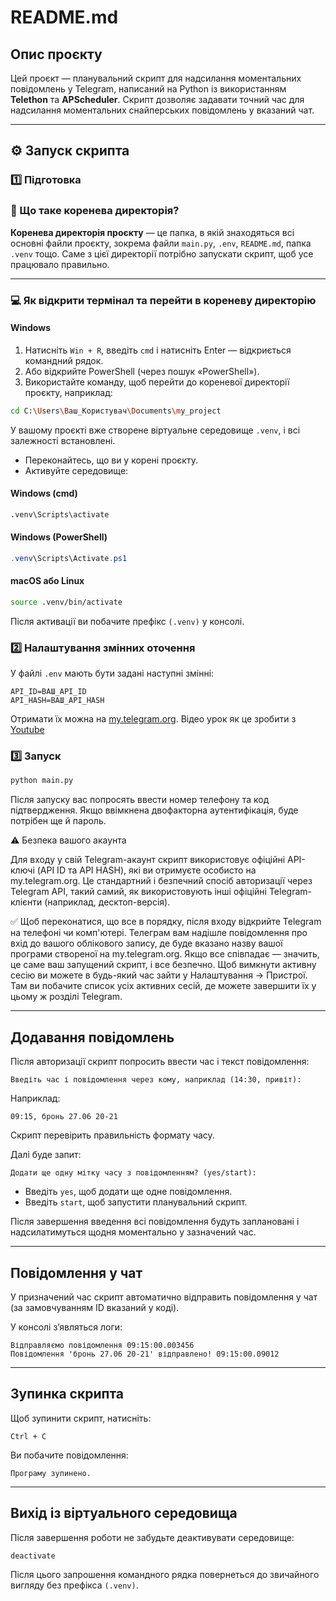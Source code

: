 #  README.md

## Опис проєкту

Цей проєкт — планувальний скрипт для надсилання моментальних повідомлень у Telegram, написаний на Python із використанням **Telethon** та **APScheduler**. Скрипт дозволяє задавати точний час для надсилання моментальних снайперських повідомлень у вказаний чат.

---

## ⚙️ Запуск скрипта

### 1️⃣ Підготовка
### 📂 Що таке коренева директорія?

**Коренева директорія проєкту** — це папка, в якій знаходяться всі основні файли проєкту, зокрема файли `main.py`, `.env`, `README.md`, папка `.venv` тощо. Саме з цієї директорії потрібно запускати скрипт, щоб усе працювало правильно.

---

### 💻 Як відкрити термінал та перейти в кореневу директорію

#### Windows

1. Натисніть `Win + R`, введіть `cmd` і натисніть Enter — відкриється командний рядок.
2. Або відкрийте PowerShell (через пошук «PowerShell»).
3. Використайте команду, щоб перейти до кореневої директорії проєкту, наприклад:

```bash
cd C:\Users\Ваш_Користувач\Documents\my_project
```
У вашому проєкті вже створене віртуальне середовище `.venv`, і всі залежності встановлені.

* Переконайтесь, що ви у корені проєкту.
* Активуйте середовище:
#### Windows (cmd)

```bash
.venv\Scripts\activate
```

#### Windows (PowerShell)

```powershell
.venv\Scripts\Activate.ps1
```

#### macOS або Linux

```bash
source .venv/bin/activate
```

Після активації ви побачите префікс `(.venv)` у консолі.

### 2️⃣ Налаштування змінних оточення

У файлі `.env` мають бути задані наступні змінні:

```
API_ID=ВАШ_API_ID
API_HASH=ВАШ_API_HASH
```

Отримати їх можна на [my.telegram.org](https://my.telegram.org).
Відео урок як це зробити з [Youtube](https://www.youtube.com/shorts/DtaShUUlxrs)
### 3️⃣ Запуск

```bash
python main.py
```

Після запуску вас попросять ввести номер телефону та код підтвердження. Якщо ввімкнена двофакторна аутентифікація, буде потрібен ще й пароль.

⚠️ Безпека вашого акаунта

Для входу у свій Telegram-акаунт скрипт використовує офіційні API-ключі (API ID та API HASH), які ви отримуєте особисто на my.telegram.org. Це стандартний і безпечний спосіб авторизації через Telegram API, такий самий, як використовують інші офіційні Telegram-клієнти (наприклад, десктоп-версія).

✅ Щоб переконатися, що все в порядку, після входу відкрийте Telegram на телефоні чи комп'ютері. Телеграм вам надішле повідомлення про вхід до вашого облікового запису, де буде вказано назву вашої програми створеної на my.telegram.org.
Якщо все співпадає — значить, це саме ваш запущений скрипт, і все безпечно.
Щоб вимкнути активну сесію ви можете в будь-який час зайти у Налаштування → Пристрої. Там ви побачите список усіх активних сесій, де можете завершити їх у цьому ж розділі Telegram.

---

## Додавання повідомлень

Після авторизації скрипт попросить ввести час і текст повідомлення:

```
Введіть час і повідомлення через кому, наприклад (14:30, привіт):
```

Наприклад:

```
09:15, бронь 27.06 20-21
```

Скрипт перевірить правильність формату часу.

Далі буде запит:

```
Додати ще одну мітку часу з повідомленням? (yes/start):
```

* Введіть `yes`, щоб додати ще одне повідомлення.
* Введіть `start`, щоб запустити планувальний скрипт.

Після завершення введення всі повідомлення будуть заплановані і надсилатимуться щодня моментально у зазначений час.

---

## Повідомлення у чат

У призначений час скрипт автоматично відправить повідомлення у чат (за замовчуванням ID вказаний у коді).

У консолі з’являться логи:

```
Відправляємо повідомлення 09:15:00.003456
Повідомлення 'бронь 27.06 20-21' відправлено! 09:15:00.09012
```

---

## Зупинка скрипта

Щоб зупинити скрипт, натисніть:

```
Ctrl + C
```

Ви побачите повідомлення:

```
Програму зупинено.
```

---

## Вихід із віртуального середовища

Після завершення роботи не забудьте деактивувати середовище:

```bash
deactivate
```

Після цього запрошення командного рядка повернеться до звичайного вигляду без префікса `(.venv)`.